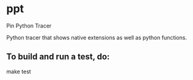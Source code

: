 # ppt
Pin Python Tracer

Python tracer that shows native extensions as well as python functions.

To build and run a test, do:
----------------------------
  make test
